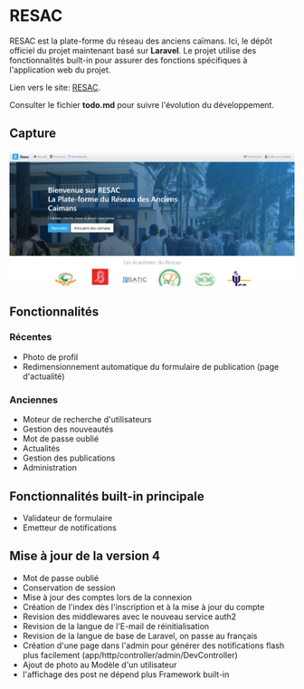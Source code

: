 # RESAC

RESAC est la plate-forme du réseau des anciens caïmans. Ici, le dépôt officiel du projet maintenant basé sur **Laravel**. Le projet utilise des fonctionnalités built-in pour assurer des fonctions spécifiques à l'application web du projet.

Lien vers le site: [RESAC](https://resac2.herokuapp.com/).

Consulter le fichier **todo.md** pour suivre l'évolution du développement.

## Capture

![Capture de la page d'accueil](public/asset/doc/screenshot_v2.png)

## Fonctionnalités

### Récentes

- Photo de profil
- Redimensionnement automatique du formulaire de publication (page d'actualité)

### Anciennes

- Moteur de recherche d'utilisateurs
- Gestion des nouveautés
- Mot de passe oublié
- Actualités
- Gestion des publications
- Administration

## Fonctionnalités built-in principale

- Validateur de formulaire
- Emetteur de notifications

## Mise à jour de la version 4

- Mot de passe oublié
- Conservation de session
- Mise à jour des comptes lors de la connexion
- Création de l'index dès l'inscription et à la mise à jour du compte
- Revision des middlewares avec le nouveau service auth2
- Revision de la langue de l'E-mail de réinitialisation
- Revision de la langue de base de Laravel, on passe au français
- Création d'une page dans l'admin pour générer des notifications flash plus facilement (app/http/controller/admin/DevController)
- Ajout de photo au Modèle d'un utilisateur
- l'affichage des post ne dépend plus Framework built-in